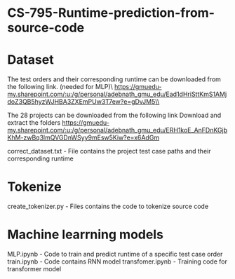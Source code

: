 # CS-795-Runtime-prediction-from-source-code

# Dataset
The test orders and their corresponding runtime can be downloaded from the following link. (needed for MLP)\\
https://gmuedu-my.sharepoint.com/:u:/g/personal/adebnath_gmu_edu/Ead1dHriSttKmS1AMjdoZ3QB5hyzWJHBA3ZXEmPUw3T7ew?e=gDvJM5\\

The 28 projects can be downloaded from the following link
Download and extract the folders
https://gmuedu-my.sharepoint.com/:u:/g/personal/adebnath_gmu_edu/ERH1koE_AnFDnKGjbKhM-zwBq3lmQVGDnWSyy9mEsw5Kiw?e=x6AdGm

correct_dataset.txt - File contains the project test case paths and their corresponding runtime

# Tokenize
create_tokenizer.py - Files contains the code to tokenize source code

# Machine learrning models
MLP.ipynb - Code to train and predict runtime of a specific test case order
train.ipynb - Code contains RNN model
transfomer.ipynb - Training code for transformer model

